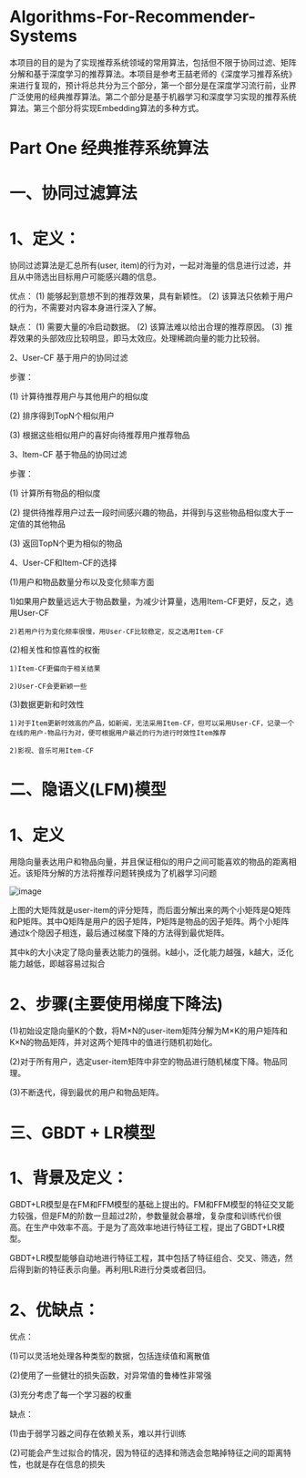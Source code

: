 # Algorithms-For-Recommender-Systems
本项目的目的是为了实现推荐系统领域的常用算法，包括但不限于协同过滤、矩阵分解和基于深度学习的推荐算法。本项目是参考王喆老师的《深度学习推荐系统》来进行复现的，预计将总共分为三个部分，第一个部分是在深度学习流行前，业界广泛使用的经典推荐算法。第二个部分是基于机器学习和深度学习实现的推荐系统算法。第三个部分将实现Embedding算法的多种方式。

# Part One 经典推荐系统算法
# 一、协同过滤算法
# 1、定义：
协同过滤算法是汇总所有(user, item)的行为对，一起对海量的信息进行过滤，并且从中筛选出目标用户可能感兴趣的信息。

优点：
(1) 能够起到意想不到的推荐效果，具有新颖性。
(2) 该算法只依赖于用户的行为，不需要对内容本身进行深入了解。

缺点：
(1) 需要大量的冷启动数据。
(2) 该算法难以给出合理的推荐原因。
(3) 推荐效果的头部效应比较明显，即马太效应。处理稀疏向量的能力比较弱。

2、User-CF 基于用户的协同过滤

步骤：

(1) 计算待推荐用户与其他用户的相似度

(2) 排序得到TopN个相似用户

(3) 根据这些相似用户的喜好向待推荐用户推荐物品

3、Item-CF 基于物品的协同过滤

步骤：

(1) 计算所有物品的相似度

(2) 提供待推荐用户过去一段时间感兴趣的物品，并得到与这些物品相似度大于一定值的其他物品

(3) 返回TopN个更为相似的物品

4、User-CF和Item-CF的选择

(1)用户和物品数量分布以及变化频率方面

  1)如果用户数量远远大于物品数量，为减少计算量，选用Item-CF更好，反之，选用User-CF
	
	2)若用户行为变化频率很慢，用User-CF比较稳定，反之选用Item-CF
	
(2)相关性和惊喜性的权衡

	1)Item-CF更偏向于相关结果

	2)User-CF会更新颖一些
	
(3)数据更新和时效性

	1)对于Item更新时效高的产品，如新闻，无法采用Item-CF，但可以采用User-CF，记录一个在线的用户-物品行为对，便可根据用户最近的行为进行时效性Item推荐
	
	2)影视、音乐可用Item-CF


# 二、隐语义(LFM)模型

# 1、定义

用隐向量表达用户和物品向量，并且保证相似的用户之间可能喜欢的物品的距离相近。该矩阵分解的方法将推荐问题转换成为了机器学习问题

![image](https://user-images.githubusercontent.com/93982957/146179100-04ba0dbe-2583-4cc1-ab29-11fe6dd8d829.png)

上图的大矩阵就是user-item的评分矩阵，而后面分解出来的两个小矩阵是Q矩阵和P矩阵。其中Q矩阵是用户的因子矩阵，P矩阵是物品的因子矩阵。两个小矩阵通过k个隐因子相连，最后通过梯度下降的方法得到最优矩阵。

其中k的大小决定了隐向量表达能力的强弱。k越小，泛化能力越强，k越大，泛化能力越低，即越容易过拟合

# 2、步骤(主要使用梯度下降法)

(1)初始设定隐向量K的个数，将M×N的user-item矩阵分解为M×K的用户矩阵和K×N的物品矩阵，并对这两个矩阵中的值进行随机初始化。

(2)对于所有用户，选定user-item矩阵中非空的物品进行随机梯度下降。物品同理。

(3)不断迭代，得到最优的用户和物品矩阵。

# 三、GBDT + LR模型

# 1、背景及定义：

GBDT+LR模型是在FM和FFM模型的基础上提出的。FM和FFM模型的特征交叉能力较强，但是FM的阶数一旦超过2阶，参数量就会暴增，复杂度和训练代价很高。在生产中效率不高。于是为了高效率地进行特征工程，提出了GBDT+LR模型。

GBDT+LR模型能够自动地进行特征工程，其中包括了特征组合、交叉、筛选，然后得到新的特征表示向量。再利用LR进行分类或者回归。

# 2、优缺点：

优点：

(1)可以灵活地处理各种类型的数据，包括连续值和离散值

(2)使用了一些健壮的损失函数，对异常值的鲁棒性非常强

(3)充分考虑了每一个学习器的权重

缺点：

(1)由于弱学习器之间存在依赖关系，难以并行训练

(2)可能会产生过拟合的情况，因为特征的选择和筛选会忽略掉特征之间的距离特性，也就是存在信息的损失
